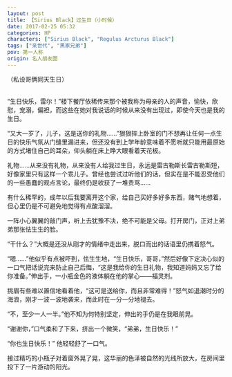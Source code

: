 ```yaml
---
layout: post
title: 【Sirius Black】过生日（小时候）
date: 2017-02-25 05:32
categories: HP
characters: ["Sirius Black", "Regulus Arcturus Black"]
tags: ["亲世代", "黑家兄弟"]
pov: 第一人称
origin: 名人朋友圈
---
```


（私设哥俩同天生日）
<br><br>

“生日快乐，雷尔！”楼下餐厅依稀传来那个被我称为母亲的人的声音，愉快，欣慰，宠溺，偏袒，而这些在她对我说话的时候从来没有出现过，即使今天也是我的生日。

“又大一岁了，儿子，这是送你的礼物……”狠狠摔上卧室的门不想再让任何一点生日的快乐气氛从门缝里漏进来，但还没有到上学年龄意味着不愿听就只能用最原始的方式堵住自己的耳朵，仰头躺在床上睁大眼看着天花板。

礼物……从来没有礼物，从来没有人给我过生日，永远是雷古勒斯长雷古勒斯短，好像家里只有这样一个乖儿子。曾经也尝试过听他们的话，但实在是不能忍受他们的一些愚蠢的观点言论，最终仍是收获了一堆责骂……

有什么稀罕的，成年以后我要离开这个家，给自己买好多好多东西，赌气地想着，但心里仍是不可避免地觉得有点酸溜溜。

一阵小心翼翼的敲门声，听上去犹豫不决，绝不可能是父母。打开房门，正对上弟弟那张怯生生的脸。

“干什么？”大概是还没从刚才的情绪中走出来，脱口而出的话语里仍携着怒气。

“嗯……”他似乎有点被吓到，怯生生地，“生日快乐，哥哥，”然后好像下定决心似的一口气把话说完来防止自己后悔，“这是我给你的生日礼物，我知道妈妈又忘了给你准备。”伸出手，一小瓶金色的液体躺在他的掌心——福灵剂。

挑眉有些难以置信地看着他，“这可是送给你，而且非常难得！”怒气如退潮时分的海浪，刚才一波一波地袭来，而此时在一分一分地褪去。

“不，至少一人一半。”他不知为何特别坚定，伸出的手仍是在我眼前晃。

“谢谢你，”口气柔和了下来，挤出一个微笑，“弟弟，生日快乐！”

“你也生日快乐！” 他轻轻舒了一口气。

接过精巧的小瓶子对着窗外晃了晃，这华丽的色泽被自然的光线所放大，在房间里投下了一片游动的阳光。


